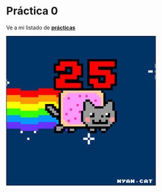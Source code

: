  # Práctica 0
 Ve a mi listado de [**prácticas**](https://github.com/LourdesLozano/LTAW-Practicas/wiki)


![](Ejercicio2-img1.gif)